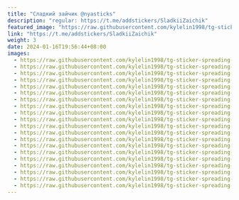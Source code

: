 ```yaml
---
title: "Сладкий зайчик @nyasticks"
description: "regular: https://t.me/addstickers/SladkiiZaichik"
featured_image: "https://raw.githubusercontent.com/kylelin1998/tg-sticker-spreading-worldwide-images/main/img/0b9887d0-9b9a-42a4-aa7b-add7f114671d.jpg"
link: "https://t.me/addstickers/SladkiiZaichik"
weight: 3
date: 2024-01-16T19:56:44+08:00
images:
  - https://raw.githubusercontent.com/kylelin1998/tg-sticker-spreading-worldwide-images/main/img/0b9887d0-9b9a-42a4-aa7b-add7f114671d.jpg
  - https://raw.githubusercontent.com/kylelin1998/tg-sticker-spreading-worldwide-images/main/img/52d357c6-adf1-4b37-8c96-7ef8be1fa804.jpg
  - https://raw.githubusercontent.com/kylelin1998/tg-sticker-spreading-worldwide-images/main/img/f075d187-504b-495c-8b97-7ce1a16222b1.jpg
  - https://raw.githubusercontent.com/kylelin1998/tg-sticker-spreading-worldwide-images/main/img/909e90c1-2412-4f16-9bec-94669f23d8ea.jpg
  - https://raw.githubusercontent.com/kylelin1998/tg-sticker-spreading-worldwide-images/main/img/06e9c284-d720-482f-a02a-fd7d85e3b3a5.jpg
  - https://raw.githubusercontent.com/kylelin1998/tg-sticker-spreading-worldwide-images/main/img/6dc5dbf5-7d68-4a60-8aef-0975679b66da.jpg
  - https://raw.githubusercontent.com/kylelin1998/tg-sticker-spreading-worldwide-images/main/img/95412d1a-ed64-4b48-84e7-76a82bcced5c.jpg
  - https://raw.githubusercontent.com/kylelin1998/tg-sticker-spreading-worldwide-images/main/img/1ebdfe21-2185-4994-a8b5-f9f857941a5c.jpg
  - https://raw.githubusercontent.com/kylelin1998/tg-sticker-spreading-worldwide-images/main/img/01415ea7-cec4-457e-aed3-f65d98235602.jpg
  - https://raw.githubusercontent.com/kylelin1998/tg-sticker-spreading-worldwide-images/main/img/2e7e87b4-611f-49e1-b95b-f6942b647950.jpg
  - https://raw.githubusercontent.com/kylelin1998/tg-sticker-spreading-worldwide-images/main/img/f7e8c03c-2b55-4e13-ba92-7ab93c0e14f4.jpg
  - https://raw.githubusercontent.com/kylelin1998/tg-sticker-spreading-worldwide-images/main/img/867d4377-e7ba-4eb3-b563-e4758cf989fb.jpg
  - https://raw.githubusercontent.com/kylelin1998/tg-sticker-spreading-worldwide-images/main/img/f99b584b-4f4d-4d08-9dec-01c0d885498f.jpg
  - https://raw.githubusercontent.com/kylelin1998/tg-sticker-spreading-worldwide-images/main/img/25f223b5-9b7b-4236-9dc3-76edc150620f.jpg
  - https://raw.githubusercontent.com/kylelin1998/tg-sticker-spreading-worldwide-images/main/img/58c1d386-b596-4a8f-95df-311cac6d35c5.jpg
  - https://raw.githubusercontent.com/kylelin1998/tg-sticker-spreading-worldwide-images/main/img/b8049fd4-a0db-4356-8c10-a7de582eaef9.jpg
  - https://raw.githubusercontent.com/kylelin1998/tg-sticker-spreading-worldwide-images/main/img/172f3b79-fcd3-4ad5-b1ec-b169e494db16.jpg
  - https://raw.githubusercontent.com/kylelin1998/tg-sticker-spreading-worldwide-images/main/img/c43bb5e1-5c1c-4ecb-9b53-7b99dac00c0e.jpg
  - https://raw.githubusercontent.com/kylelin1998/tg-sticker-spreading-worldwide-images/main/img/0f29bca2-09ef-459c-9bb3-e764eee77d6e.jpg
  - https://raw.githubusercontent.com/kylelin1998/tg-sticker-spreading-worldwide-images/main/img/166617a1-6c97-4563-83cb-7b543f9f2734.jpg
---
```

